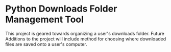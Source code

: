 # Python Downloads Folder Management Tool
This project is geared towards organizing a user's downloads folder. Future Additions to the project will include method for choosing where downloaded files are saved onto a user's computer.
